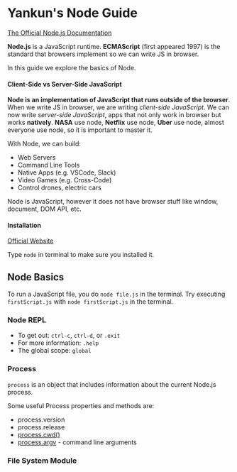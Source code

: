# Yankun's Node Guide

[The Official Node.js Documentation](https://nodejs.org/docs/latest/api/documentation.html)

**Node.js** is a JavaScript runtime. **ECMAScript** (first appeared 1997) is the standard that browsers implement so we can write JS in browser. 

In this guide we explore the basics of Node.

#### Client-Side vs Server-Side JavaScript

**Node is an implementation of JavaScript that runs outside of the browser**. When we write JS in browser, we are writing *client-side JavaScript*. We can now write *server-side JavaScript*, apps that not only work in browser but works **natively**. **NASA** use node, **Netflix** use node, **Uber** use node, almost everyone use node, so it is important to master it.

With Node, we can build:
* Web Servers
* Command Line Tools
* Native Apps (e.g. VSCode, Slack)
* Video Games (e.g. Cross-Code)
* Control drones, electric cars

Node is JavaScript, however it does not have browser stuff like window, document, DOM API, etc.

#### Installation 

[Official Website](https://nodejs.org/en)

Type `node` in terminal to make sure you installed it.

## Node Basics

To run a JavaScript file, you do `node file.js` in the terminal. Try executing `firstScript.js` with `node firstScript.js` in the terminal.

### Node REPL

* To get out: `ctrl-c`, `ctrl-d`, or `.exit`
* For more information: `.help`
* The global scope: `global`

### Process

`process` is an object that includes information about the current Node.js process.

Some useful Process properties and methods are: 
* process.version
* process.release
* [process.cwd()](https://nodejs.org/docs/latest/api/process.html#processcwd)
* [process.argv](https://nodejs.org/docs/latest/api/process.html#processargv) - command line arguments

### File System Module












